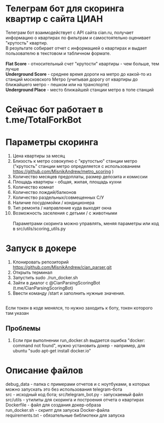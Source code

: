 # Телеграм бот для скоринга квартир с сайта ЦИАН

Телеграм бот взаимодействует с API сайта cian.ru, получает информацию о квартирах по фильтрам и самостоятельно оценивает "крутость" квартир. <br>
В результате собирает отчет с информацией о квартирах и выдает пользователю в текстовом и табличном формате. <br><br>
**Flat Score** - относительный счет "крутости" квартиры - чем больше, тем лучше <br>
**Underground Score** - среднее время дороги на метро до какой-то из станций московского Метро (учитывая дорогу от квартиры до ближайшего метро - пешком или на транспорте) <br>
**Underground Place** - место ближайшей станции метро в топе станций


# Сейчас бот работает в t.me/TotalForkBot

# Параметры скоринга
1. Цена квартиры за месяц <br>
2. Близость к метро совокупно с "крутостью" станции метро ("крутость" станции метро определяется с использованием https://github.com/MisnikAndrew/metro_scoring ) <br>
3. Количество месяцев предоплаты, размер депозита и комиссии <br>
4. Площадь квартиры - общая, жилая, площадь кухни <br>
5. Количество комнат <br>
6. Количество лождий/балконов <br>
7. Количество раздельных/совмещенных С/У <br>
8. Наличие посудомойки / кондиционера <br>
9. Тип ремонта / направление куда выходят окна <br>
10. Возможность заселения с детьми / с животными <br> <br>
Параметрами скоринга можно управлять, меняя параметры или код в src/utils/scoring_utils.py



# Запуск в докере
1. Клонировать репозиторий https://github.com/MisnikAndrew/cian_parser.git <br>
2. Открыть терминал <br>
3. Запустить sudo ./run_docker.sh <br>
4. Зайти в диалог с @CianParsingScoringBot (t.me/CianParsingScoringBot) <br>
5. Ввести команду /start и заполнить нужные значения. <br><br>

Если токен в коде менялся, то нужно заходить к боту, токен которого там указан

## Проблемы
1. Если при выполнении run_docker.sh выдается ошибка "docker: command not found", нужно установить докер - например, для ubuntu "sudo apt-get install docker.io"





# Описание файлов
debug_data - папка с примерами отчетов и с ноутбуками, в которых можно запускать это без использования telegram-бота <br>
src - исходный код бота; src/telegram_bot.py - запускаемый файл <br>
src/utils - утилиты для скоринга и построения отчета о квартирах  <br>
Dockerfile - файл для создания докер-образа <br>
run_docker.sh - скрипт для запуска Docker-файла <br>
requirements.txt - обязательные библиотеки для запуска <br>


